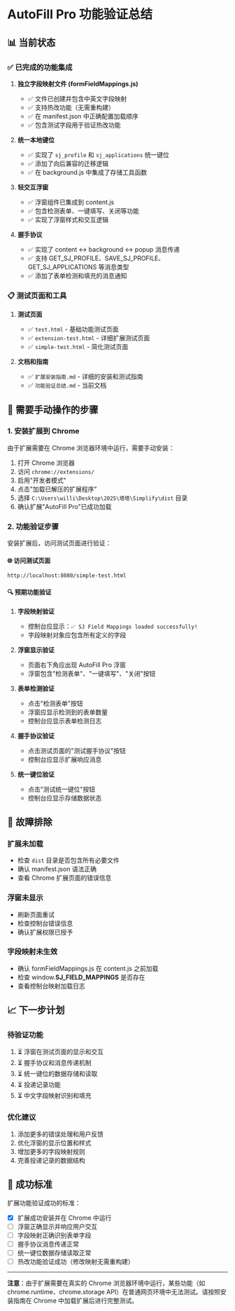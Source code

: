 # AutoFill Pro 功能验证总结

## 📊 当前状态

### ✅ 已完成的功能集成

1. **独立字段映射文件 (formFieldMappings.js)**
   - ✅ 文件已创建并包含中英文字段映射
   - ✅ 支持热改功能（无需重构建）
   - ✅ 在 manifest.json 中正确配置加载顺序
   - ✅ 包含测试字段用于验证热改功能

2. **统一本地键位**
   - ✅ 实现了 `sj_profile` 和 `sj_applications` 统一键位
   - ✅ 添加了向后兼容的迁移逻辑
   - ✅ 在 background.js 中集成了存储工具函数

3. **轻交互浮窗**
   - ✅ 浮窗组件已集成到 content.js
   - ✅ 包含检测表单、一键填写、关闭等功能
   - ✅ 实现了浮窗样式和交互逻辑

4. **握手协议**
   - ✅ 实现了 content ↔ background ↔ popup 消息传递
   - ✅ 支持 GET_SJ_PROFILE、SAVE_SJ_PROFILE、GET_SJ_APPLICATIONS 等消息类型
   - ✅ 添加了表单检测和填充的消息通知

### 📋 测试页面和工具

1. **测试页面**
   - ✅ `test.html` - 基础功能测试页面
   - ✅ `extension-test.html` - 详细扩展测试页面
   - ✅ `simple-test.html` - 简化测试页面

2. **文档和指南**
   - ✅ `扩展安装指南.md` - 详细的安装和测试指南
   - ✅ `功能验证总结.md` - 当前文档

## 🔧 需要手动操作的步骤

### 1. 安装扩展到 Chrome

由于扩展需要在 Chrome 浏览器环境中运行，需要手动安装：

1. 打开 Chrome 浏览器
2. 访问 `chrome://extensions/`
3. 启用"开发者模式"
4. 点击"加载已解压的扩展程序"
5. 选择 `C:\Users\willi\Desktop\2025\塔塔\Simplify\dist` 目录
6. 确认扩展"AutoFill Pro"已成功加载

### 2. 功能验证步骤

安装扩展后，访问测试页面进行验证：

#### 🌐 访问测试页面
```
http://localhost:8080/simple-test.html
```

#### 🔍 预期功能验证

1. **字段映射验证**
   - 控制台应显示：`✅ SJ Field Mappings loaded successfully!`
   - 字段映射对象应包含所有定义的字段

2. **浮窗显示验证**
   - 页面右下角应出现 AutoFill Pro 浮窗
   - 浮窗包含"检测表单"、"一键填写"、"关闭"按钮

3. **表单检测验证**
   - 点击"检测表单"按钮
   - 浮窗应显示检测到的表单数量
   - 控制台应显示表单检测日志

4. **握手协议验证**
   - 点击测试页面的"测试握手协议"按钮
   - 控制台应显示扩展响应消息

5. **统一键位验证**
   - 点击"测试统一键位"按钮
   - 控制台应显示存储数据状态

## 🚨 故障排除

### 扩展未加载
- 检查 `dist` 目录是否包含所有必要文件
- 确认 manifest.json 语法正确
- 查看 Chrome 扩展页面的错误信息

### 浮窗未显示
- 刷新页面重试
- 检查控制台错误信息
- 确认扩展权限已授予

### 字段映射未生效
- 确认 formFieldMappings.js 在 content.js 之前加载
- 检查 window.__SJ_FIELD_MAPPINGS__ 是否存在
- 查看控制台映射加载日志

## 📈 下一步计划

### 待验证功能
1. ⏳ 浮窗在测试页面的显示和交互
2. ⏳ 握手协议和消息传递机制
3. ⏳ 统一键位的数据存储和读取
4. ⏳ 投递记录功能
5. ⏳ 中文字段映射识别和填充

### 优化建议
1. 添加更多的错误处理和用户反馈
2. 优化浮窗的显示位置和样式
3. 增加更多的字段映射规则
4. 完善投递记录的数据结构

## 🎯 成功标准

扩展功能验证成功的标准：
- [x] 扩展成功安装并在 Chrome 中运行
- [ ] 浮窗正确显示并响应用户交互
- [ ] 字段映射正确识别表单字段
- [ ] 握手协议消息传递正常
- [ ] 统一键位数据存储读取正常
- [ ] 热改功能验证成功（修改映射无需重构建）

---

**注意**：由于扩展需要在真实的 Chrome 浏览器环境中运行，某些功能（如 chrome.runtime、chrome.storage API）在普通网页环境中无法测试。请按照安装指南在 Chrome 中加载扩展后进行完整测试。